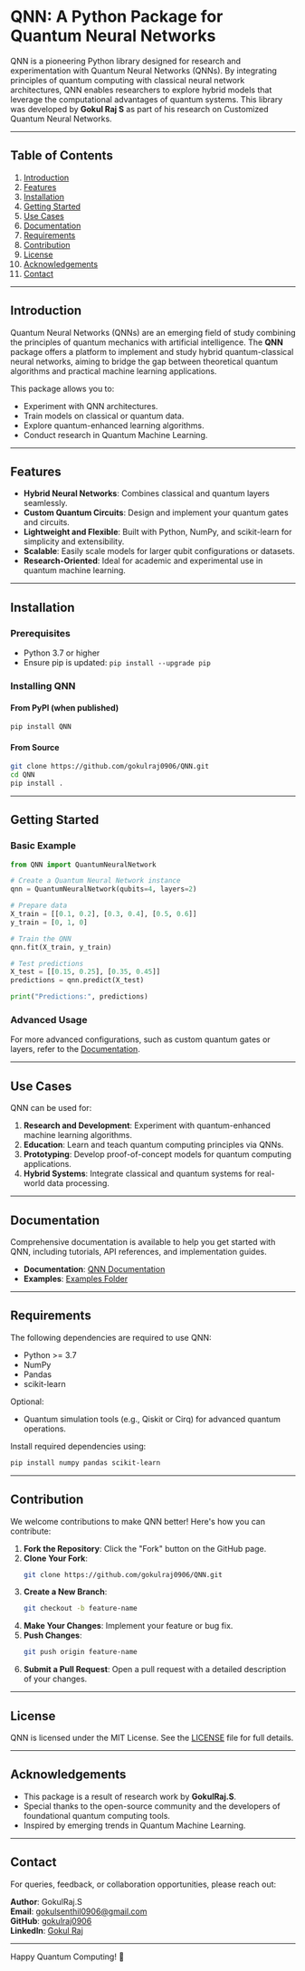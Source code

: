 # QNN: A Python Package for Quantum Neural Networks

QNN is a pioneering Python library designed for research and experimentation with Quantum Neural Networks (QNNs). By integrating principles of quantum computing with classical neural network architectures, QNN enables researchers to explore hybrid models that leverage the computational advantages of quantum systems. This library was developed by **Gokul Raj S** as part of his research on Customized Quantum Neural Networks.

---

## Table of Contents

1. [Introduction](#introduction)
2. [Features](#features)
3. [Installation](#installation)
4. [Getting Started](#getting-started)
5. [Use Cases](#use-cases)
6. [Documentation](#documentation)
7. [Requirements](#requirements)
8. [Contribution](#contribution)
9. [License](#license)
10. [Acknowledgements](#acknowledgements)
11. [Contact](#contact)

---

## Introduction

Quantum Neural Networks (QNNs) are an emerging field of study combining the principles of quantum mechanics with artificial intelligence. The **QNN** package offers a platform to implement and study hybrid quantum-classical neural networks, aiming to bridge the gap between theoretical quantum algorithms and practical machine learning applications.

This package allows you to:

- Experiment with QNN architectures.
- Train models on classical or quantum data.
- Explore quantum-enhanced learning algorithms.
- Conduct research in Quantum Machine Learning.

---

## Features

- **Hybrid Neural Networks**: Combines classical and quantum layers seamlessly.
- **Custom Quantum Circuits**: Design and implement your quantum gates and circuits.
- **Lightweight and Flexible**: Built with Python, NumPy, and scikit-learn for simplicity and extensibility.
- **Scalable**: Easily scale models for larger qubit configurations or datasets.
- **Research-Oriented**: Ideal for academic and experimental use in quantum machine learning.

---

## Installation

### Prerequisites
- Python 3.7 or higher
- Ensure pip is updated: `pip install --upgrade pip`

### Installing QNN
#### From PyPI (when published)
```bash
pip install QNN
```

#### From Source
```bash
git clone https://github.com/gokulraj0906/QNN.git
cd QNN
pip install .
```

---

## Getting Started

### Basic Example
```python
from QNN import QuantumNeuralNetwork

# Create a Quantum Neural Network instance
qnn = QuantumNeuralNetwork(qubits=4, layers=2)

# Prepare data
X_train = [[0.1, 0.2], [0.3, 0.4], [0.5, 0.6]]
y_train = [0, 1, 0]

# Train the QNN
qnn.fit(X_train, y_train)

# Test predictions
X_test = [[0.15, 0.25], [0.35, 0.45]]
predictions = qnn.predict(X_test)

print("Predictions:", predictions)
```

### Advanced Usage
For more advanced configurations, such as custom quantum gates or layers, refer to the [Documentation](#documentation).

---

## Use Cases

QNN can be used for:
1. **Research and Development**: Experiment with quantum-enhanced machine learning algorithms.
2. **Education**: Learn and teach quantum computing principles via QNNs.
3. **Prototyping**: Develop proof-of-concept models for quantum computing applications.
4. **Hybrid Systems**: Integrate classical and quantum systems for real-world data processing.

---

## Documentation

Comprehensive documentation is available to help you get started with QNN, including tutorials, API references, and implementation guides.

- **Documentation**: [QNN Documentation](https://github.com/gokulraj0906/QNN/docs)
- **Examples**: [Examples Folder](https://github.com/gokulraj0906/QNN/examples)

---

## Requirements

The following dependencies are required to use QNN:

- Python >= 3.7
- NumPy
- Pandas
- scikit-learn

Optional:
- Quantum simulation tools (e.g., Qiskit or Cirq) for advanced quantum operations.

Install required dependencies using:
```bash
pip install numpy pandas scikit-learn
```

---

## Contribution

We welcome contributions to make QNN better! Here's how you can contribute:

1. **Fork the Repository**: Click the "Fork" button on the GitHub page.
2. **Clone Your Fork**:
    ```bash
    git clone https://github.com/gokulraj0906/QNN.git
    ```
3. **Create a New Branch**:
    ```bash
    git checkout -b feature-name
    ```
4. **Make Your Changes**: Implement your feature or bug fix.
5. **Push Changes**:
    ```bash
    git push origin feature-name
    ```
6. **Submit a Pull Request**: Open a pull request with a detailed description of your changes.

---

## License

QNN is licensed under the MIT License. See the [LICENSE](LICENSE) file for full details.

---

## Acknowledgements

- This package is a result of research work by **GokulRaj.S**.
- Special thanks to the open-source community and the developers of foundational quantum computing tools.
- Inspired by emerging trends in Quantum Machine Learning.

---

## Contact

For queries, feedback, or collaboration opportunities, please reach out:

**Author**: GokulRaj.S  
**Email**: gokulsenthil0906@gmail.com  
**GitHub**: [gokulraj0906](https://github.com/gokulraj0906)  
**LinkedIn**: [Gokul Raj](https://www.linkedin.com/in/gokulraj0906)

---

Happy Quantum Computing! 🚀
```
